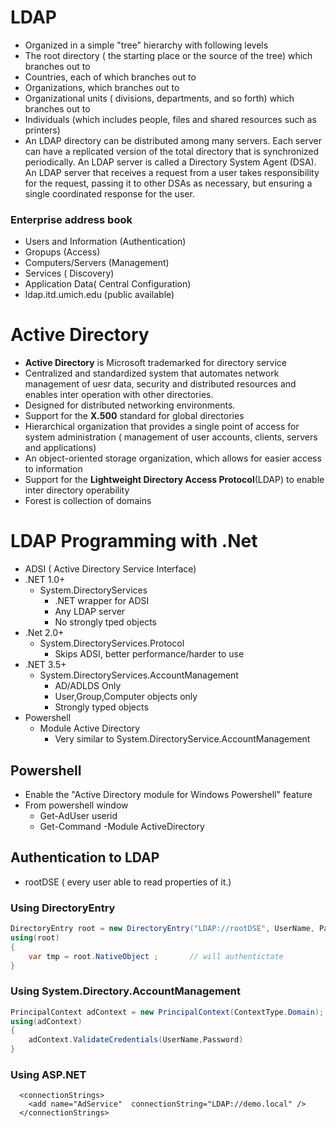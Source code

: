 # LDAP
* Organized in a simple "tree" hierarchy with following levels
 * The root directory ( the starting place or the source of the tree) which branches out to
 * Countries, each of which branches out to
 * Organizations, which branches out to
 * Organizational units ( divisions, departments, and so forth) which branches out to 
 * Individuals (which includes people, files and shared resources such as printers)
* An LDAP directory can be distributed among many servers. Each server can have a replicated version of the total directory that is synchronized periodically. An LDAP server is called a Directory System Agent (DSA). An LDAP server that receives a request from a user takes responsibility for the request, passing it to other DSAs as necessary, but ensuring a single coordinated response for the user.
### Enterprise address book
 * Users and Information (Authentication)
 * Gropups (Access)
 * Computers/Servers (Management)
 * Services ( Discovery)
 * Application Data( Central Configuration)
* ldap.itd.umich.edu (public available)



# Active Directory
* __Active Directory__ is Microsoft trademarked for directory service
* Centralized and standardized system that automates network management of uesr data, security and distributed resources and enables inter operation with other directories.
* Designed for distributed networking environments.
* Support for the __X.500__ standard for global directories
* Hierarchical organization that provides a single point of access for system administration ( management of user accounts, clients, servers and applications)
* An object-oriented storage organization, which allows for easier access to information
* Support for the __Lightweight Directory Access Protocol__(LDAP) to enable inter directory operability
* Forest is collection of domains

# LDAP Programming with .Net
* ADSI  ( Active Directory Service Interface)
* .NET 1.0+
    * System.DirectoryServices
       * .NET wrapper for ADSI
       * Any LDAP server
       * No strongly tped objects
* .Net 2.0+
    * System.DirectoryServices.Protocol
       * Skips ADSI, better performance/harder to use
* .NET 3.5+
    * System.DirectoryServices.AccountManagement
       * AD/ADLDS Only
       * User,Group,Computer objects only
       * Strongly typed objects
* Powershell
    * Module Active Directory 
       * Very similar to System.DirectoryService.AccountManagement

## Powershell
* Enable the "Active Directory module for Windows Powershell" feature
* From powershell window
    * Get-AdUser userid
    * Get-Command -Module ActiveDirectory

## Authentication to LDAP
* rootDSE ( every user able to read properties of it.)
### Using DirectoryEntry
```csharp
DirectoryEntry root = new DirectoryEntry("LDAP://rootDSE", UserName, Password, AuthenticationTypes.Secure);
using(root)
{
    var tmp = root.NativeObject ;       // will authentictate
}
```

### Using System.Directory.AccountManagement
```csharp
PrincipalContext adContext = new PrincipalContext(ContextType.Domain);
using(adContext)
{
    adContext.ValidateCredentials(UserName,Password)
}
```

### Using ASP.NET
```
  <connectionStrings>
    <add name="AdService"  connectionString="LDAP://demo.local" />
  </connectionStrings>

  
```

